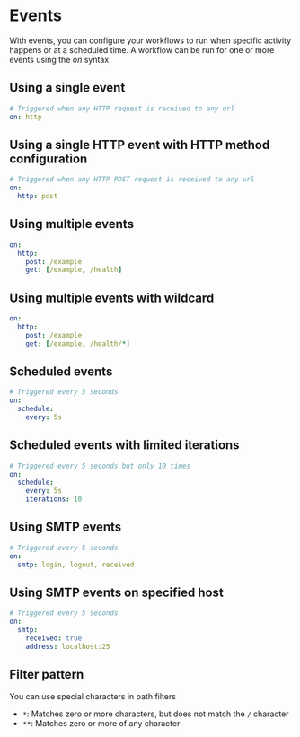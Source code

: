# Events

With events, you can configure your workflows to run when specific activity happens or at a scheduled time. A workflow can be run for one or more events using the *on* syntax.

## Using a single event

```yaml
# Triggered when any HTTP request is received to any url
on: http
```

## Using a single HTTP event with HTTP method configuration

```yaml
# Triggered when any HTTP POST request is received to any url
on: 
  http: post
```

## Using multiple events
```yaml
on: 
  http:
    post: /example
    get: [/example, /health]
```

## Using multiple events with wildcard
```yaml
on: 
  http:
    post: /example
    get: [/example, /health/*]
```

## Scheduled events
```yaml
# Triggered every 5 seconds
on:
  schedule:
    every: 5s
```

## Scheduled events with limited iterations
```yaml
# Triggered every 5 seconds but only 10 times
on:
  schedule:
    every: 5s
    iterations: 10
```

## Using SMTP events
```yaml
# Triggered every 5 seconds
on:
  smtp: login, logout, received
```

## Using SMTP events on specified host
```yaml
# Triggered every 5 seconds
on:
  smtp:
    received: true
    address: localhost:25
```

## Filter pattern

You can use special characters in path filters

- `*`: Matches zero or more characters, but does not match the `/` character
- `**`: Matches zero or more of any character